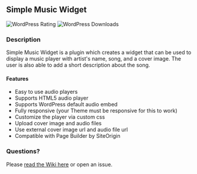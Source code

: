 ## Simple Music Widget
![WordPress Rating](https://img.shields.io/wordpress/plugin/r/simple-music-widget.svg) ![WordPress Downloads](https://img.shields.io/wordpress/plugin/dt/simple-music-widget.svg)

### Description
Simple Music Widget is a plugin which creates a widget that can be used to display a music player with artist's name, song, and a cover image. The user is also able to add a short description about the song.

#### Features
* Easy to use audio players
* Supports HTML5 audio player
* Supports WordPress default audio embed
* Fully responsive (your Theme must be responsive for this to work)
* Customize the player via custom css
* Upload cover image and audio files
* Use external cover image url and audio file url
* Compatible with Page Builder by SiteOrigin     

### Questions?
Please [read the Wiki here](https://github.com/dolatabadi/simple-music-widget/wiki) or open an issue.
